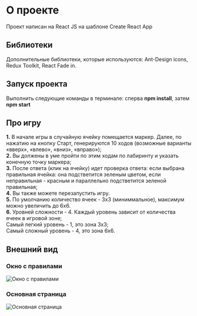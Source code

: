 # О проекте

Проект написан на React JS на шаблоне Create React App

## Библиотеки

Дополнительные библиотеки, которые используются: Ant-Design icons, Redux Toolkit, React Fade in.

## Запуск проекта

Выполнить следующие команды в терминале: сперва **npm install**, затем **npm start**

## Про игру

**1.** В начале игры в случайную ячейку помещается маркер. Далее, по нажатию на кнопку Старт, генерируются 10 ходов (возможные варианты «вверх», «влево», «вниз», «вправо»);  
**2.** Вы должены в уме пройти по этим ходам по лабиринту и указать конечную точку маркера;  
**3.** После ответа (клик на ячейку) идет проверка ответа: если выбрана правильная ячейка: она подстветится зеленым цветом, если неправильная - красным и параллельно подстветится зеленой правильная;  
**4.** Вы также можете перезапустить игру.  
**5.** По умолчанию количество ячеек - 3x3 (миниммальное), максимум можно увеличить до 6х6.  
**6.** Уровней сложности - 4. Каждый уровень зависит от количества ячеек в игровой зоне;  
     Самый легкий уровень - 1, это зона 3х3;  
     Самый сложный уровень - 4, это зона 6х6.

## Внешний вид

### Окно с правилами
![Окно с правилами](https://i.imgur.com/9y4uhe4.jpg)
### Основная страница
![Основная страница](https://i.imgur.com/IPbRRtl.jpg)
